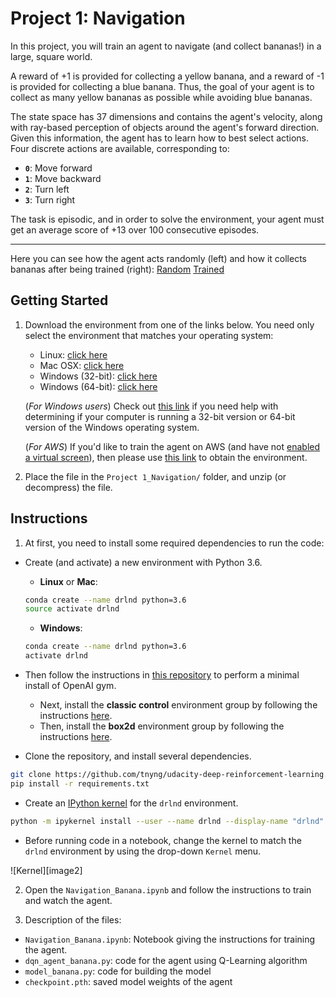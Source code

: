 # Project 1: Navigation

In this project,  you will train an agent to navigate (and collect bananas!) in a large, square world.  

A reward of +1 is provided for collecting a yellow banana, and a reward of -1 is provided for collecting a blue banana. Thus, the goal of your agent is to collect as many yellow bananas as possible while avoiding blue bananas.

The state space has 37 dimensions and contains the agent's velocity, along with ray-based perception of objects around the agent's forward direction. Given this information, the agent has to learn how to best select actions. Four discrete actions are available, corresponding to:

- **`0`**: Move forward
- **`1`**: Move backward
- **`2`**: Turn left
- **`3`**: Turn right

The task is episodic, and in order to solve the environment, your agent must get an average score of +13 over 100 consecutive episodes.

--------
Here you can see how the agent acts randomly (left) and how it collects bananas after being trained (right):
[Random](https://i.imgur.com/C2AJrWn.gifv)
[Trained](https://i.imgur.com/eqNQGze.gifv)

## Getting Started

1. Download the environment from one of the links below.  You need only select the environment that matches your operating system:
    - Linux: [click here](https://s3-us-west-1.amazonaws.com/udacity-drlnd/P1/Banana/Banana_Linux.zip)
    - Mac OSX: [click here](https://s3-us-west-1.amazonaws.com/udacity-drlnd/P1/Banana/Banana.app.zip)
    - Windows (32-bit): [click here](https://s3-us-west-1.amazonaws.com/udacity-drlnd/P1/Banana/Banana_Windows_x86.zip)
    - Windows (64-bit): [click here](https://s3-us-west-1.amazonaws.com/udacity-drlnd/P1/Banana/Banana_Windows_x86_64.zip)
    
    (_For Windows users_) Check out [this link](https://support.microsoft.com/en-us/help/827218/how-to-determine-whether-a-computer-is-running-a-32-bit-version-or-64) if you need help with determining if your computer is running a 32-bit version or 64-bit version of the Windows operating system.

    (_For AWS_) If you'd like to train the agent on AWS (and have not [enabled a virtual screen](https://github.com/Unity-Technologies/ml-agents/blob/master/docs/Training-on-Amazon-Web-Service.md)), then please use [this link](https://s3-us-west-1.amazonaws.com/udacity-drlnd/P1/Banana/Banana_Linux_NoVis.zip) to obtain the environment.

2. Place the file in the `Project 1_Navigation/` folder, and unzip (or decompress) the file. 

## Instructions

1. At first, you need to install some required dependencies to run the code: 
- Create (and activate) a new environment with Python 3.6.

	- __Linux__ or __Mac__: 
	```bash
	conda create --name drlnd python=3.6
	source activate drlnd
	```
	- __Windows__: 
	```bash
	conda create --name drlnd python=3.6 
	activate drlnd
	```
	
- Then follow the instructions in [this repository](https://github.com/openai/gym) to perform a minimal install of OpenAI gym.  
	- Next, install the **classic control** environment group by following the instructions [here](https://github.com/openai/gym#classic-control).
	- Then, install the **box2d** environment group by following the instructions [here](https://github.com/openai/gym#box2d).
	
- Clone the repository, and install several dependencies.
```bash
git clone https://github.com/tnyng/udacity-deep-reinforcement-learning.git
pip install -r requirements.txt
```

- Create an [IPython kernel](http://ipython.readthedocs.io/en/stable/install/kernel_install.html) for the `drlnd` environment.  
```bash
python -m ipykernel install --user --name drlnd --display-name "drlnd"
```

- Before running code in a notebook, change the kernel to match the `drlnd` environment by using the drop-down `Kernel` menu. 

![Kernel][image2]

2. Open the `Navigation_Banana.ipynb` and follow the instructions to train and watch the agent.

3. Description of the files:
- `Navigation_Banana.ipynb`: Notebook giving the instructions for training the agent.
- `dqn_agent_banana.py`: code for the agent using Q-Learning algorithm
- `model_banana.py`: code for building the model 
- `checkpoint.pth`: saved model weights of the agent
